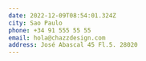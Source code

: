 ```yaml
---
date: 2022-12-09T08:54:01.324Z
city: Sao Paulo
phone: +34 91 555 55 55
email: hola@chazzdesign.com
address: José Abascal 45 Fl.5. 28020
---
```

